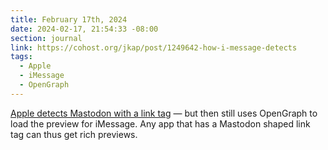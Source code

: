 ```yaml
---
title: February 17th, 2024
date: 2024-02-17, 21:54:33 -08:00
section: journal
link: https://cohost.org/jkap/post/1249642-how-i-message-detects
tags:
  - Apple
  - iMessage
  - OpenGraph
---
```

[Apple detects Mastodon with a link tag](https://cohost.org/jkap/post/1249642-how-i-message-detects) — but then still uses OpenGraph to load the preview for iMessage. Any app that has a Mastodon shaped link tag can thus get rich previews.